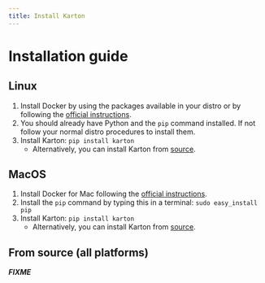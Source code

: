 ```yaml
---
title: Install Karton
---
```


Installation guide
==================

Linux
-----

1. Install Docker by using the packages available in your distro or by following the [official instructions](https://docs.docker.com/engine/installation/).
1. You should already have Python and the `pip` command installed. If not follow your normal distro procedures to install them.
1. Install Karton: `pip install karton`
    * Alternatively, you can install Karton from [source](#from-source-all-platforms).


MacOS
-----

1. Install Docker for Mac following the [official instructions](https://docs.docker.com/docker-for-mac/).
1. Install the `pip` command by typing this in a terminal: `sudo easy_install pip`
1. Install Karton: `pip install karton`
    * Alternatively, you can install Karton from [source](#from-source-all-platforms).


From source (all platforms)
---------------------------

***FIXME***
